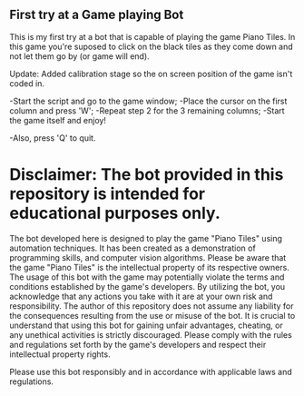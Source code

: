 ## First try at a Game playing Bot

This is my first try at a bot that is capable of playing the game Piano Tiles. In this game you're suposed to click on the black tiles as they come down and not let them go by (or game will end).

Update:
Added calibration stage so the on screen position of the game isn't coded in.

-Start the script and go to the game window;
-Place the cursor on the first column and press 'W';
-Repeat step 2 for the 3 remaining columns;
-Start the game itself and enjoy!

-Also, press 'Q' to quit.


# Disclaimer: The bot provided in this repository is intended for educational purposes only.

The bot developed here is designed to play the game "Piano Tiles" using automation techniques. It has been created as a demonstration of programming skills, and computer vision algorithms. Please be aware that the game "Piano Tiles" is the intellectual property of its respective owners. The usage of this bot with the game may potentially violate the terms and conditions established by the game's developers. By utilizing the bot, you acknowledge that any actions you take with it are at your own risk and responsibility. The author of this repository does not assume any liability for the consequences resulting from the use or misuse of the bot. It is crucial to understand that using this bot for gaining unfair advantages, cheating, or any unethical activities is strictly discouraged. Please comply with the rules and regulations set forth by the game's developers and respect their intellectual property rights.

Please use this bot responsibly and in accordance with applicable laws and regulations.
